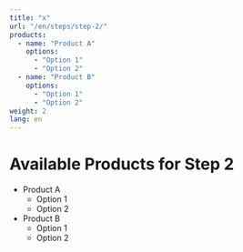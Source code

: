 ```yaml
---
title: "x"
url: "/en/steps/step-2/"
products:
  - name: "Product A"
    options:
      - "Option 1"
      - "Option 2"
  - name: "Product B"
    options:
      - "Option 1"
      - "Option 2"
weight: 2
lang: en
---
```


# Available Products for Step 2

- Product A
  - Option 1
  - Option 2
- Product B
  - Option 1
  - Option 2